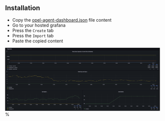 ## Installation

* Copy the [opel-agent-dashboard.json](https://github.com/coralogix/eng-integrations/blob/master/opel-agent/dashboard/opel-agent-dashboard.json) file content
* Go to your hosted grafana
* Press the `Create` tab
* Press the `Import` tab
* Paste the copied content

![Alt text](./dashboard-screenshot.jpg?raw=true)%
